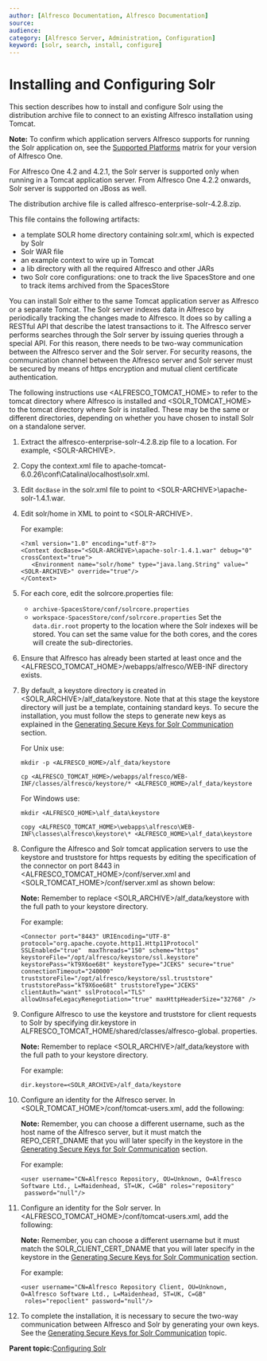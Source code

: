 ```yaml
---
author: [Alfresco Documentation, Alfresco Documentation]
source: 
audience: 
category: [Alfresco Server, Administration, Configuration]
keyword: [solr, search, install, configure]
---
```


# Installing and Configuring Solr

This section describes how to install and configure Solr using the distribution archive file to connect to an existing Alfresco installation using Tomcat.

**Note:** To confirm which application servers Alfresco supports for running the Solr application on, see the [Supported Platforms](http://www.alfresco.com/services/subscription/supported-platforms) matrix for your version of Alfresco One.

For Alfresco One 4.2 and 4.2.1, the Solr server is supported only when running in a Tomcat application server. From Alfresco One 4.2.2 onwards, Solr server is supported on JBoss as well.

The distribution archive file is called alfresco-enterprise-solr-4.2.8.zip.

This file contains the following artifacts:

-   a template SOLR home directory containing solr.xml, which is expected by Solr
-   Solr WAR file
-   an example context to wire up in Tomcat
-   a lib directory with all the required Alfresco and other JARs
-   two Solr core configurations: one to track the live SpacesStore and one to track items archived from the SpacesStore

You can install Solr either to the same Tomcat application server as Alfresco or a separate Tomcat. The Solr server indexes data in Alfresco by periodically tracking the changes made to Alfresco. It does so by calling a RESTful API that describe the latest transactions to it. The Alfresco server performs searches through the Solr server by issuing queries through a special API. For this reason, there needs to be two-way communication between the Alfresco server and the Solr server. For security reasons, the communication channel between the Alfresco server and Solr server must be secured by means of https encryption and mutual client certificate authentication.

The following instructions use <ALFRESCO\_TOMCAT\_HOME\> to refer to the tomcat directory where Alfresco is installed and <SOLR\_TOMCAT\_HOME\> to the tomcat directory where Solr is installed. These may be the same or different directories, depending on whether you have chosen to install Solr on a standalone server.

1.  Extract the alfresco-enterprise-solr-4.2.8.zip file to a location. For example, <SOLR-ARCHIVE\>.

2.  Copy the context.xml file to apache-tomcat-6.0.26\\conf\\Catalina\\localhost\\solr.xml.

3.  Edit `docBase` in the solr.xml file to point to <SOLR-ARCHIVE\>\\apache-solr-1.4.1.war.

4.  Edit solr/home in XML to point to <SOLR-ARCHIVE\>.

    For example:

    ```
    <?xml version="1.0" encoding="utf-8"?>
    <Context docBase="<SOLR-ARCHIVE>\apache-solr-1.4.1.war" debug="0" crossContext="true">
       <Environment name="solr/home" type="java.lang.String" value="<SOLR-ARCHIVE>" override="true"/>
    </Context>
    ```

5.  For each core, edit the solrcore.properties file:

    -   `archive-SpacesStore/conf/solrcore.properties`
    -   `workspace-SpacesStore/conf/solrcore.properties`
    Set the `data.dir.root` property to the location where the Solr indexes will be stored. You can set the same value for the both cores, and the cores will create the sub-directories.

6.  Ensure that Alfresco has already been started at least once and the <ALFRESCO\_TOMCAT\_HOME\>/webapps/alfresco/WEB-INF directory exists.

7.  By default, a keystore directory is created in <SOLR\_ARCHIVE\>/alf\_data/keystore. Note that at this stage the keystore directory will just be a template, containing standard keys. To secure the installation, you must follow the steps to generate new keys as explained in the [Generating Secure Keys for Solr Communication](generate-keys-solr.md) section.

    For Unix use:

    ```
    mkdir -p <ALFRESCO_HOME>/alf_data/keystore 
    
    cp <ALFRESCO_TOMCAT_HOME>/webapps/alfresco/WEB-INF/classes/alfresco/keystore/* <ALFRESCO_HOME>/alf_data/keystore 
    ```

    For Windows use:

    ```
    mkdir <ALFRESCO_HOME>\alf_data\keystore 
    
    copy <ALFRESCO_TOMCAT_HOME>\webapps\alfresco\WEB-INF\classes\alfresco\keystore\* <ALFRESCO_HOME>\alf_data\keystore 
    ```

8.  Configure the Alfresco and Solr tomcat application servers to use the keystore and truststore for https requests by editing the specification of the connector on port 8443 in <ALFRESCO\_TOMCAT\_HOME\>/conf/server.xml and <SOLR\_TOMCAT\_HOME\>/conf/server.xml as shown below:

    **Note:** Remember to replace <SOLR\_ARCHIVE\>/alf\_data/keystore with the full path to your keystore directory.

    For example:

    ```
    <Connector port="8443" URIEncoding="UTF-8" protocol="org.apache.coyote.http11.Http11Protocol" 
    SSLEnabled="true"  maxThreads="150" scheme="https" keystoreFile="/opt/alfresco/keystore/ssl.keystore" 
    keystorePass="kT9X6oe68t" keystoreType="JCEKS" secure="true" 
    connectionTimeout="240000" truststoreFile="/opt/alfresco/keystore/ssl.truststore" 
    truststorePass="kT9X6oe68t" truststoreType="JCEKS" clientAuth="want" sslProtocol="TLS" 
    allowUnsafeLegacyRenegotiation="true" maxHttpHeaderSize="32768" />
    ```

9.  Configure Alfresco to use the keystore and truststore for client requests to Solr by specifying dir.keystore in ALFRESCO\_TOMCAT\_HOME/shared/classes/alfresco-global. properties.

    **Note:** Remember to replace <SOLR\_ARCHIVE\>/alf\_data/keystore with the full path to your keystore directory.

    For example:

    ```
    dir.keystore=<SOLR_ARCHIVE>/alf_data/keystore 
    ```

10. Configure an identity for the Alfresco server. In <SOLR\_TOMCAT\_HOME\>/conf/tomcat-users.xml, add the following:

    **Note:** Remember, you can choose a different username, such as the host name of the Alfresco server, but it must match the REPO\_CERT\_DNAME that you will later specify in the keystore in the [Generating Secure Keys for Solr Communication](generate-keys-solr.md) section.

    For example:

    ```
    <user username="CN=Alfresco Repository, OU=Unknown, O=Alfresco Software Ltd., L=Maidenhead, ST=UK, C=GB" roles="repository"
     password="null"/>  
    ```

11. Configure an identity for the Solr server. In <ALFRESCO\_TOMCAT\_HOME\>/conf/tomcat-users.xml, add the following:

    **Note:** Remember, you can choose a different username but it must match the SOLR\_CLIENT\_CERT\_DNAME that you will later specify in the keystore in the [Generating Secure Keys for Solr Communication](generate-keys-solr.md) section.

    For example:

    ```
    <user username="CN=Alfresco Repository Client, OU=Unknown, O=Alfresco Software Ltd., L=Maidenhead, ST=UK, C=GB"
     roles="repoclient" password="null"/>  
    ```

12. To complete the installation, it is necessary to secure the two-way communication between Alfresco and Solr by generating your own keys. See the [Generating Secure Keys for Solr Communication](generate-keys-solr.md) topic.


**Parent topic:**[Configuring Solr](../concepts/solr-webapp-config.md)

